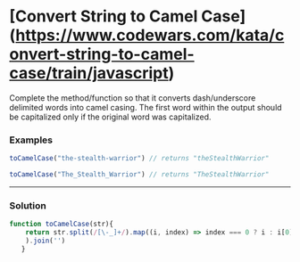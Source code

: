 
# [Convert String to Camel Case] (https://www.codewars.com/kata/convert-string-to-camel-case/train/javascript)

Complete the method/function so that it converts dash/underscore              delimited words into camel casing. The first word within the output              should be capitalized only if the original word was capitalized.

### Examples 
```javascript
toCamelCase("the-stealth-warrior") // returns "theStealthWarrior"

toCamelCase("The_Stealth_Warrior") // returns "TheStealthWarrior"
```

----

### Solution 
```javascript
function toCamelCase(str){
    return str.split(/[\-_]+/).map((i, index) => index === 0 ? i : i[0].toUpperCase()+i.substr(1)
    ).join('')
   } 
```   
